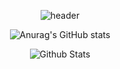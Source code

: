 <div align='center'>

![header](https://capsule-render.vercel.app/api?type=waving&color=auto&height=165&section=header&text=Cheolwoong%20Choi&fontSize=80&fontAlign=60)

  
<!-- [![Top Langs](https://github-readme-stats.vercel.app/api/top-langs/?username=Owen-Choi&layout=compact&theme=onedark)](https://github.com/anuraghazra/github-readme-stats)  -->

![Anurag's GitHub stats](https://github-readme-stats.vercel.app/api?username=owen-choi&show_icons=true&theme=radical&count_private=true)  


![Github Stats](https://github-readme-streak-stats.herokuapp.com/?user=Owen-Choi&theme=highcontrast&hide_border=false&fire=red&sideNums=red)<br/>
</div>

